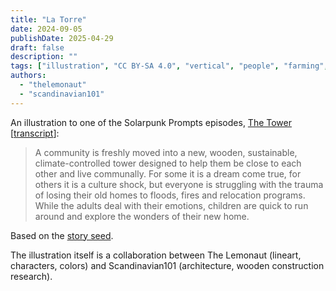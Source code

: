 ```yaml
---
title: "La Torre"
date: 2024-09-05
publishDate: 2025-04-29
draft: false
description: ""
tags: ["illustration", "CC BY-SA 4.0", "vertical", "people", "farming", "solar", "transport", "city", "generations", "residential"]
authors:
  - "thelemonaut"
  - "scandinavian101"
---
```


An illustration to one of the Solarpunk Prompts episodes, [The Tower](https://podcast.tomasino.org/@SolarpunkPrompts/episodes/the-tower) [[transcript](https://wiki.tomasino.org/writing/Solarpunk-Prompts---The-Tower)]:

> A community is freshly moved into a new, wooden, sustainable, climate-controlled tower designed to help them be close to each other and live communally. For some it is a dream come true, for others it is a culture shock, but everyone is struggling with the trauma of losing their old homes to floods, fires and relocation programs. While the adults deal with their emotions, children are quick to run around and explore the wonders of their new home.

Based on the [story seed](/seeds/the-tower).

The illustration itself is a collaboration between The Lemonaut (lineart, characters, colors) and Scandinavian101 (architecture, wooden construction research).